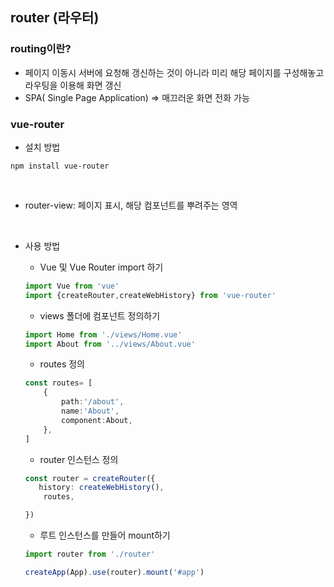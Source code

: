 ## router (라우터)
### routing이란? 
- 페이지 이동시 서버에 요청해 갱신하는 것이 아니라 미리 해당 페이지를 구성해놓고 라우팅을 이용해 화면 갱신
- SPA( Single Page Application) => 매끄러운 화면 전화 가능

### vue-router
- 설치 방법
```
npm install vue-router
```
<br>

- router-view: 페이지 표시, 해당 컴포넌트를 뿌려주는 영역
<br>

- 사용 방법
    - Vue 및 Vue Router import 하기
    ```typescript
    import Vue from 'vue'
    import {createRouter,createWebHistory} from 'vue-router'
    ```
    
    - views 폴더에 컴포넌트 정의하기
    ```typescript
    import Home from './views/Home.vue'
    import About from '../views/About.vue'
    ```
    - routes 정의
    ```typescript
    const routes= [
        {
            path:'/about',
            name:'About',
            component:About,
        },
    ]
    ```
    
    - router 인스턴스 정의
    ```typescript
    const router = createRouter({
       history: createWebHistory(),
        routes,

    })
    ```
    
    - 루트 인스턴스를 만들어 mount하기
    ```typescript
    import router from './router'

    createApp(App).use(router).mount('#app')
    ```
    
